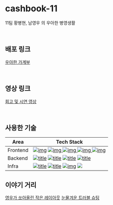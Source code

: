 # cashbook-11
11팀 황병현, 남영우 의 우아한 병영생활

</br>  


## 배포 링크


 <a href="http://ec2-15-165-75-122.ap-northeast-2.compute.amazonaws.com">우아한 가계부</a>


</br>



## 영상 링크

 <a href="https://youtu.be/iS2HhUeky-M">회고 및 시연 영상</a>


</br>





## 사용한 기술




  | Area     | Tech Stack                                                   |
| -------- | ------------------------------------------------------------ |
| Frontend | [![img](https://img.shields.io/badge/typescript-3178C6?style=flat-square&logo=TypeScript&logoColor=white)](https://camo.githubusercontent.com/4322f68df7c86211437334af770c73c206af84454f223ade9bf4387ae2c8e343/68747470733a2f2f696d672e736869656c64732e696f2f62616467652f547970657363726970742d626c75653f636f6c6f723d303037414343266c6f6e6743616368653d74727565266c6f676f3d54797065736372697074266c6f676f436f6c6f723d7768697465) [![img](https://img.shields.io/badge/scss-CC6699?style=flat-square&logo=Sass&logoColor=white) ![img](https://img.shields.io/badge/Webpack-8DD6F9?style=flat-square&logo=Webpack&logoColor=white) ![img](https://img.shields.io/badge/Babel-F9DC3E?style=flat-square&logo=Babel&logoColor=white) ![img](https://camo.githubusercontent.com/697ceb22b84ef7295ef48eb7ed52400210c6d0b6c52b3bcb84bf1cb9a202c7e7/68747470733a2f2f696d672e736869656c64732e696f2f62616467652f4769746875625f4f417574685f322e302d626c75653f636f6c6f723d343238354634266c6f6e6743616368653d74727565266c6f676f3d476f6f676c65266c6f676f436f6c6f723d7768697465)](https://camo.githubusercontent.com/697ceb22b84ef7295ef48eb7ed52400210c6d0b6c52b3bcb84bf1cb9a202c7e7/68747470733a2f2f696d672e736869656c64732e696f2f62616467652f4769746875625f4f417574685f322e302d626c75653f636f6c6f723d343238354634266c6f6e6743616368653d74727565266c6f676f3d476f6f676c65266c6f676f436f6c6f723d7768697465) |
| Backend  | [![title](https://camo.githubusercontent.com/c5fcda44e1922d95edf4b114c84072a9ac87ed04f89256642e13ec59307dba52/68747470733a2f2f696d672e736869656c64732e696f2f62616467652f2d4e6f64652e6a732d3333393933333f266c6f676f3d4e6f64652e6a73266c6f676f436f6c6f723d7768697465)](https://camo.githubusercontent.com/c5fcda44e1922d95edf4b114c84072a9ac87ed04f89256642e13ec59307dba52/68747470733a2f2f696d672e736869656c64732e696f2f62616467652f2d4e6f64652e6a732d3333393933333f266c6f676f3d4e6f64652e6a73266c6f676f436f6c6f723d7768697465) [![title](https://camo.githubusercontent.com/8721845ab4a2625c330a7234b62a9997c4d816cccb01495271a9d0a2349cc605/68747470733a2f2f696d672e736869656c64732e696f2f62616467652f2d457870726573732d3139313931393f266c6f676f3d4e6f64652e6a73266c6f676f436f6c6f723d7768697465)](https://camo.githubusercontent.com/8721845ab4a2625c330a7234b62a9997c4d816cccb01495271a9d0a2349cc605/68747470733a2f2f696d672e736869656c64732e696f2f62616467652f2d457870726573732d3139313931393f266c6f676f3d4e6f64652e6a73266c6f676f436f6c6f723d7768697465) [![title](https://camo.githubusercontent.com/ca0247d7df10fd1aad3ce1b08b0c92eb89ef27a04e64967a0458f9e61ec1c12a/68747470733a2f2f696d672e736869656c64732e696f2f62616467652f2d4a57542d3030303030303f266c6f676f3d4a534f4e2d5765622d546f6b656e73266c6f676f436f6c6f723d7768697465)](https://camo.githubusercontent.com/ca0247d7df10fd1aad3ce1b08b0c92eb89ef27a04e64967a0458f9e61ec1c12a/68747470733a2f2f696d672e736869656c64732e696f2f62616467652f2d4a57542d3030303030303f266c6f676f3d4a534f4e2d5765622d546f6b656e73266c6f676f436f6c6f723d7768697465) [![title](https://camo.githubusercontent.com/8243a6953629d9e8d0b9b00e8148049e574dd5053a72a8f945086798829c9671/68747470733a2f2f696d672e736869656c64732e696f2f62616467652f2d4d7953514c2d3434373941313f266c6f676f3d4d7953514c266c6f676f436f6c6f723d7768697465)](https://camo.githubusercontent.com/8243a6953629d9e8d0b9b00e8148049e574dd5053a72a8f945086798829c9671/68747470733a2f2f696d672e736869656c64732e696f2f62616467652f2d4d7953514c2d3434373941313f266c6f676f3d4d7953514c266c6f676f436f6c6f723d7768697465) |
| Infra    | [![title](https://camo.githubusercontent.com/dc4507c7e255189d6798e50ca5d0147f422a7095710be9aa3d8ffc7beee626ea/68747470733a2f2f696d672e736869656c64732e696f2f62616467652f2d4769746875622d3138313731373f266c6f676f3d476974687562266c6f676f436f6c6f723d7768697465)](https://camo.githubusercontent.com/dc4507c7e255189d6798e50ca5d0147f422a7095710be9aa3d8ffc7beee626ea/68747470733a2f2f696d672e736869656c64732e696f2f62616467652f2d4769746875622d3138313731373f266c6f676f3d476974687562266c6f676f436f6c6f723d7768697465) [![title](https://camo.githubusercontent.com/66656092e3822736f87cfca3bae486f0f1eeab5aeab93d80f3f9fd54f8e412a5/68747470733a2f2f696d672e736869656c64732e696f2f62616467652f2d536c61636b2d3441313534423f266c6f676f3d536c61636b266c6f676f436f6c6f723d7768697465)](https://camo.githubusercontent.com/66656092e3822736f87cfca3bae486f0f1eeab5aeab93d80f3f9fd54f8e412a5/68747470733a2f2f696d672e736869656c64732e696f2f62616467652f2d536c61636b2d3441313534423f266c6f676f3d536c61636b266c6f676f436f6c6f723d7768697465) [![img](https://camo.githubusercontent.com/07220513762296158354ec0e220eb6f682516ba3219914696bb414361d15e1c3/68747470733a2f2f696d672e736869656c64732e696f2f62616467652f4157535f4543322d626c75653f636f6c6f723d323332463345266c6f6e6743616368653d74727565266c6f676f3d416d617a6f6e2d415753266c6f676f436f6c6f723d7768697465)](https://camo.githubusercontent.com/07220513762296158354ec0e220eb6f682516ba3219914696bb414361d15e1c3/68747470733a2f2f696d672e736869656c64732e696f2f62616467652f4157535f4543322d626c75653f636f6c6f723d323332463345266c6f6e6743616368653d74727565266c6f676f3d416d617a6f6e2d415753266c6f676f436f6c6f723d7768697465) <img src="https://img.shields.io/badge/AMAZON S3-569A31?style=flat-square&logo=AMAZON-S3&logoColor=white"/> |
  
  

 ## 이야기 거리
 [영우가 쏘아올린 작은 레이아웃](https://github.com/woowa-techcamp-2021/cashbook-11/wiki/레이아웃변경계기)
 [눈물겨운 트러블 슈팅](https://github.com/woowa-techcamp-2021/cashbook-11/wiki/%ED%8A%B8%EB%9F%AC%EB%B8%94-%EC%8A%88%ED%8C%85)

  
